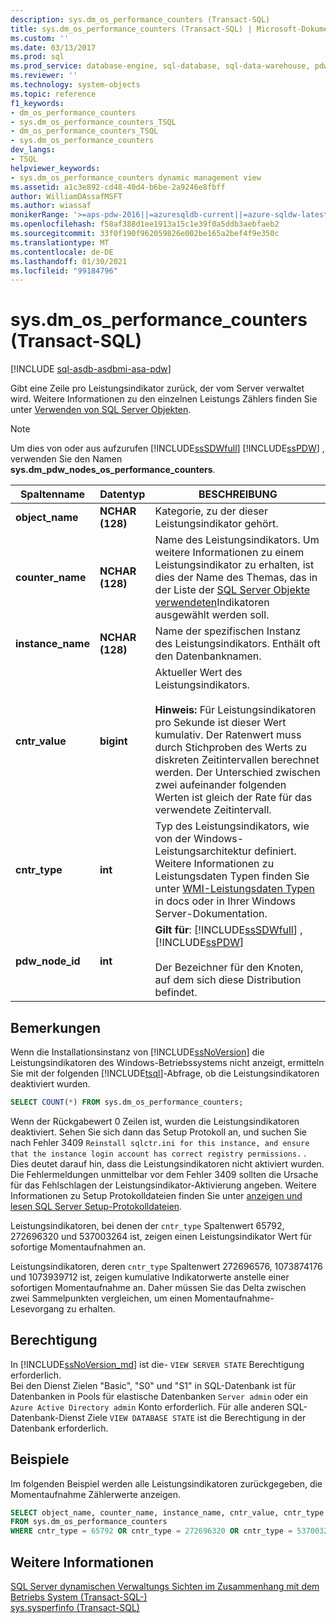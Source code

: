 ```yaml
---
description: sys.dm_os_performance_counters (Transact-SQL)
title: sys.dm_os_performance_counters (Transact-SQL) | Microsoft-Dokumentation
ms.custom: ''
ms.date: 03/13/2017
ms.prod: sql
ms.prod_service: database-engine, sql-database, sql-data-warehouse, pdw
ms.reviewer: ''
ms.technology: system-objects
ms.topic: reference
f1_keywords:
- dm_os_performance_counters
- sys.dm_os_performance_counters_TSQL
- dm_os_performance_counters_TSQL
- sys.dm_os_performance_counters
dev_langs:
- TSQL
helpviewer_keywords:
- sys.dm_os_performance_counters dynamic management view
ms.assetid: a1c3e892-cd48-40d4-b6be-2a9246e8fbff
author: WilliamDAssafMSFT
ms.author: wiassaf
monikerRange: '>=aps-pdw-2016||=azuresqldb-current||=azure-sqldw-latest||>=sql-server-2016||>=sql-server-linux-2017||=azuresqldb-mi-current'
ms.openlocfilehash: f58af388d1ee1913a15c1e39f0a5ddb3aebfaeb2
ms.sourcegitcommit: 33f0f190f962059826e002be165a2bef4f9e350c
ms.translationtype: MT
ms.contentlocale: de-DE
ms.lasthandoff: 01/30/2021
ms.locfileid: "99184796"
---
```

# <a name="sysdm_os_performance_counters-transact-sql"></a>sys.dm_os_performance_counters (Transact-SQL)
[!INCLUDE [sql-asdb-asdbmi-asa-pdw](../../includes/applies-to-version/sql-asdb-asdbmi-asa-pdw.md)]

  Gibt eine Zeile pro Leistungsindikator zurück, der vom Server verwaltet wird. Weitere Informationen zu den einzelnen Leistungs Zählers finden Sie unter [Verwenden von SQL Server Objekten](../../relational-databases/performance-monitor/use-sql-server-objects.md).  
  
> [!NOTE]  
>  Um dies von oder aus aufzurufen [!INCLUDE[ssSDWfull](../../includes/sssdwfull-md.md)] [!INCLUDE[ssPDW](../../includes/sspdw-md.md)] , verwenden Sie den Namen **sys.dm_pdw_nodes_os_performance_counters**.  
  
|Spaltenname|Datentyp|BESCHREIBUNG|  
|-----------------|---------------|-----------------|  
|**object_name**|**NCHAR (128)**|Kategorie, zu der dieser Leistungsindikator gehört.|  
|**counter_name**|**NCHAR (128)**|Name des Leistungsindikators. Um weitere Informationen zu einem Leistungsindikator zu erhalten, ist dies der Name des Themas, das in der Liste der [SQL Server Objekte verwendeten](../../relational-databases/performance-monitor/use-sql-server-objects.md)Indikatoren ausgewählt werden soll. |  
|**instance_name**|**NCHAR (128)**|Name der spezifischen Instanz des Leistungsindikators. Enthält oft den Datenbanknamen.|  
|**cntr_value**|**bigint**|Aktueller Wert des Leistungsindikators.<br /><br /> **Hinweis:** Für Leistungsindikatoren pro Sekunde ist dieser Wert kumulativ. Der Ratenwert muss durch Stichproben des Werts zu diskreten Zeitintervallen berechnet werden. Der Unterschied zwischen zwei aufeinander folgenden Werten ist gleich der Rate für das verwendete Zeitintervall.|  
|**cntr_type**|**int**|Typ des Leistungsindikators, wie von der Windows-Leistungsarchitektur definiert. Weitere Informationen zu Leistungsdaten Typen finden Sie unter [WMI-Leistungsdaten Typen](/windows/desktop/WmiSdk/wmi-performance-counter-types) in docs oder in Ihrer Windows Server-Dokumentation.|  
|**pdw_node_id**|**int**|**Gilt für**: [!INCLUDE[ssSDWfull](../../includes/sssdwfull-md.md)] , [!INCLUDE[ssPDW](../../includes/sspdw-md.md)]<br /><br /> Der Bezeichner für den Knoten, auf dem sich diese Distribution befindet.|  
  
## <a name="remarks"></a>Bemerkungen  
 Wenn die Installationsinstanz von [!INCLUDE[ssNoVersion](../../includes/ssnoversion-md.md)] die Leistungsindikatoren des Windows-Betriebssystems nicht anzeigt, ermitteln Sie mit der folgenden [!INCLUDE[tsql](../../includes/tsql-md.md)]-Abfrage, ob die Leistungsindikatoren deaktiviert wurden.  
  
```sql  
SELECT COUNT(*) FROM sys.dm_os_performance_counters;  
```  
  
Wenn der Rückgabewert 0 Zeilen ist, wurden die Leistungsindikatoren deaktiviert. Sehen Sie sich dann das Setup Protokoll an, und suchen Sie nach Fehler 3409 `Reinstall sqlctr.ini for this instance, and ensure that the instance login account has correct registry permissions.` . Dies deutet darauf hin, dass die Leistungsindikatoren nicht aktiviert wurden. Die Fehlermeldungen unmittelbar vor dem Fehler 3409 sollten die Ursache für das Fehlschlagen der Leistungsindikator-Aktivierung angeben. Weitere Informationen zu Setup Protokolldateien finden Sie unter [anzeigen und lesen SQL Server Setup-Protokolldateien](../../database-engine/install-windows/view-and-read-sql-server-setup-log-files.md).  

Leistungsindikatoren, bei denen der `cntr_type` Spaltenwert 65792, 272696320 und 537003264 ist, zeigen einen Leistungsindikator Wert für sofortige Momentaufnahmen an.

Leistungsindikatoren, deren `cntr_type` Spaltenwert 272696576, 1073874176 und 1073939712 ist, zeigen kumulative Indikatorwerte anstelle einer sofortigen Momentaufnahme an. Daher müssen Sie das Delta zwischen zwei Sammelpunkten vergleichen, um einen Momentaufnahme-Lesevorgang zu erhalten.

## <a name="permission"></a>Berechtigung

In [!INCLUDE[ssNoVersion_md](../../includes/ssnoversion-md.md)] ist die- `VIEW SERVER STATE` Berechtigung erforderlich.   
Bei den Dienst Zielen "Basic", "S0" und "S1" in SQL-Datenbank ist für Datenbanken in Pools für elastische Datenbanken `Server admin` oder ein `Azure Active Directory admin` Konto erforderlich. Für alle anderen SQL-Datenbank-Dienst Ziele `VIEW DATABASE STATE` ist die Berechtigung in der Datenbank erforderlich.   
 
## <a name="examples"></a>Beispiele  
 Im folgenden Beispiel werden alle Leistungsindikatoren zurückgegeben, die Momentaufnahme Zählerwerte anzeigen.  
  
```sql  
SELECT object_name, counter_name, instance_name, cntr_value, cntr_type  
FROM sys.dm_os_performance_counters
WHERE cntr_type = 65792 OR cntr_type = 272696320 OR cntr_type = 537003264;  
```  
  
## <a name="see-also"></a>Weitere Informationen  
  [SQL Server dynamischen Verwaltungs Sichten im Zusammenhang mit dem Betriebs System &#40;Transact-SQL-&#41;](../../relational-databases/system-dynamic-management-views/sql-server-operating-system-related-dynamic-management-views-transact-sql.md)   
 [sys.sysperfinfo &#40;Transact-SQL&#41;](../../relational-databases/system-compatibility-views/sys-sysperfinfo-transact-sql.md)  
  
